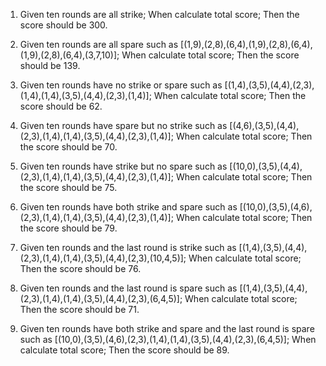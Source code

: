 1. Given ten rounds are all strike;
   When calculate total score;
   Then the score should be 300.
   
2. Given ten rounds are all spare such as [(1,9),(2,8),(6,4),(1,9),(2,8),(6,4),(1,9),(2,8),(6,4),(3,7,10)];
   When calculate total score;
   Then the score should be 139.
   
3. Given ten rounds have no strike or spare such as [(1,4),(3,5),(4,4),(2,3),(1,4),(1,4),(3,5),(4,4),(2,3),(1,4)];
   When calculate total score;
   Then the score should be 62.
   
4. Given ten rounds have spare but no strike such as [(4,6),(3,5),(4,4),(2,3),(1,4),(1,4),(3,5),(4,4),(2,3),(1,4)];
   When calculate total score;
   Then the score should be 70.   
   
5. Given ten rounds have strike but no spare such as [(10,0),(3,5),(4,4),(2,3),(1,4),(1,4),(3,5),(4,4),(2,3),(1,4)];
   When calculate total score;
   Then the score should be 75.

6. Given ten rounds have both strike and spare such as [(10,0),(3,5),(4,6),(2,3),(1,4),(1,4),(3,5),(4,4),(2,3),(1,4)];
   When calculate total score;
   Then the score should be 79.
   
7. Given ten rounds and the last round is strike such as [(1,4),(3,5),(4,4),(2,3),(1,4),(1,4),(3,5),(4,4),(2,3),(10,4,5)];
   When calculate total score;
   Then the score should be 76.
   
8. Given ten rounds and the last round is spare such as [(1,4),(3,5),(4,4),(2,3),(1,4),(1,4),(3,5),(4,4),(2,3),(6,4,5)];
   When calculate total score;
   Then the score should be 71.
   
9. Given ten rounds have both strike and spare and the last round is spare such as [(10,0),(3,5),(4,6),(2,3),(1,4),(1,4),(3,5),(4,4),(2,3),(6,4,5)];
   When calculate total score;
   Then the score should be 89.
   
